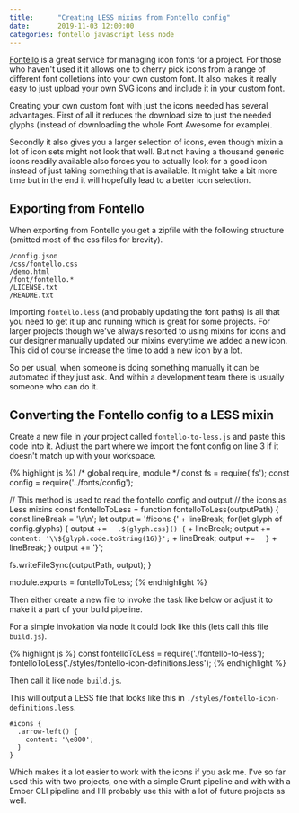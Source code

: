 ```yaml
---
title:      "Creating LESS mixins from Fontello config"
date:       2019-11-03 12:00:00
categories: fontello javascript less node
---
```


[Fontello](http://fontello.com/) is a great service for managing icon fonts for
a project. For those who haven't used it it allows one to cherry pick icons from
a range of different font colletions into your own custom font. It also makes it
really easy to just upload your own SVG icons and include it in your custom font.

Creating your own custom font with just the icons needed has several advantages.
First of all it reduces the download size to just the needed glyphs (instead of
downloading the whole Font Awesome for example).

Secondly it also gives you a larger selection of icons, even though mixin a lot
of icon sets might not look that well. But not having a thousand generic icons
readily available also forces you to actually look for a good icon instead of
just taking something that is available. It might take a bit more time but in
the end it will hopefully lead to a better icon selection.

## Exporting from Fontello

When exporting from Fontello you get a zipfile with the following structure
(omitted most of the css files for brevity).

```
/config.json
/css/fontello.css
/demo.html
/font/fontello.*
/LICENSE.txt
/README.txt
```

Importing `fontello.less` (and probably updating the font paths) is all that
you need to get it up and running which is great for some projects. For larger
projects though we've always resorted to using mixins for icons and our designer
manually updated our mixins everytime we added a new icon. This did of course
increase the time to add a new icon by a lot.

So per usual, when someone is doing something manually it can be automated if
they just ask. And within a development team there is usually someone who can
do it.

## Converting the Fontello config to a LESS mixin

Create a new file in your project called `fontello-to-less.js` and paste this
code into it. Adjust the part where we import the font config on line 3 if it
doesn't match up with your workspace.

{% highlight js %}
/* global require, module */
const fs = require('fs');
const config = require('../fonts/config');

// This method is used to read the fontello config and output
// the icons as Less mixins
const fontelloToLess = function fontelloToLess(outputPath) {
  const lineBreak = '\r\n';
  let output = '#icons {' + lineBreak;
  for(let glyph of config.glyphs) {
    output += `  .${glyph.css}() {` + lineBreak;
    output += `    content: '\\${glyph.code.toString(16)}';` + lineBreak;
    output += `  }` + lineBreak;
  }
  output += '}';

  fs.writeFileSync(outputPath, output);
}

module.exports = fontelloToLess;
{% endhighlight %}

Then either create a new file to invoke the task like below or adjust it to make
it a part of your build pipeline.

For a simple invokation via node it could look like this (lets call this file
`build.js`).

{% highlight js %}
const fontelloToLess = require('./fontello-to-less');
fontelloToLess('./styles/fontello-icon-definitions.less');
{% endhighlight %}

Then call it like `node build.js`.

This will output a LESS file that looks like this in `./styles/fontello-icon-definitions.less`.

```
#icons {
  .arrow-left() {
    content: '\e800';
  }
}
```

Which makes it a lot easier to work with the icons if you ask me. I've so far
used this with two projects, one with a simple Grunt pipeline and with with a
Ember CLI pipeline and I'll probably use this with a lot of future projects as
well.
